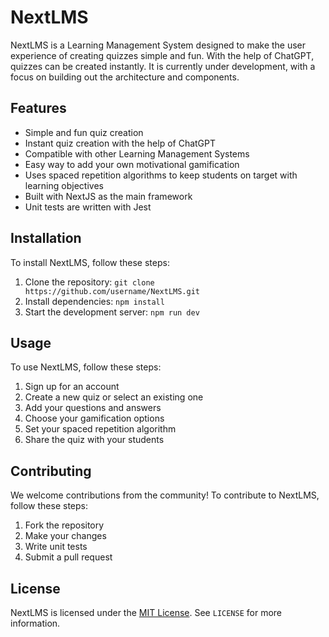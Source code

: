 

# NextLMS

NextLMS is a Learning Management System designed to make the user experience of creating quizzes simple and fun. With the help of ChatGPT, quizzes can be created instantly. It is currently under development, with a focus on building out the architecture and components. 

## Features

- Simple and fun quiz creation
- Instant quiz creation with the help of ChatGPT
- Compatible with other Learning Management Systems
- Easy way to add your own motivational gamification
- Uses spaced repetition algorithms to keep students on target with learning objectives
- Built with NextJS as the main framework
- Unit tests are written with Jest

## Installation

To install NextLMS, follow these steps:

1. Clone the repository: `git clone https://github.com/username/NextLMS.git`
2. Install dependencies: `npm install`
3. Start the development server: `npm run dev`

## Usage

To use NextLMS, follow these steps:

1. Sign up for an account
2. Create a new quiz or select an existing one
3. Add your questions and answers
4. Choose your gamification options
5. Set your spaced repetition algorithm
6. Share the quiz with your students

## Contributing

We welcome contributions from the community! To contribute to NextLMS, follow these steps:

1. Fork the repository
2. Make your changes
3. Write unit tests
4. Submit a pull request

## License

NextLMS is licensed under the [MIT License](https://opensource.org/licenses/MIT). See `LICENSE` for more information.